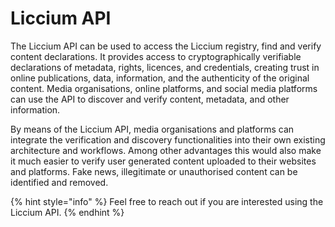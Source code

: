 # Liccium API

The Liccium API can be used to access the Liccium registry, find and verify content declarations. It provides access to cryptographically verifiable declarations of metadata, rights, licences, and credentials, creating trust in online publications, data, information, and the authenticity of the original content. Media organisations, online platforms, and social media platforms can use the API to discover and verify content, metadata, and other information.

By means of the Liccium API, media organisations and platforms can integrate the verification and discovery functionalities into their own existing architecture and workflows. Among other advantages this would also make it much easier to verify user generated content uploaded to their websites and platforms. Fake news, illegitimate or unauthorised content can be identified and removed.

{% hint style="info" %}
Feel free to reach out if you are interested using the Liccium API.
{% endhint %}
